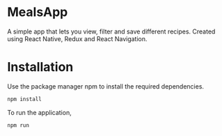 # MealsApp

A simple app that lets you view, filter and save different recipes. Created using React Native, Redux and React Navigation.

# Installation

Use the package manager npm to install the required dependencies.

```bash
npm install
```

To run the application,

```bash
npm run
```

